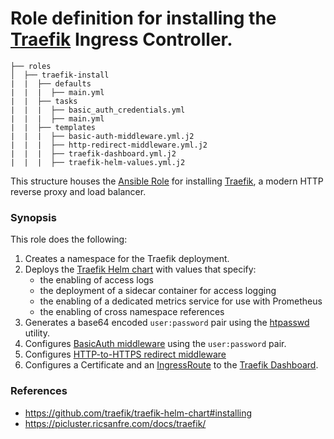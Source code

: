 # Role definition for installing the [Traefik](https://traefik.io/) Ingress Controller.

```
├── roles
│  ├── traefik-install
|  |  ├── defaults
|  |  |  ├── main.yml
|  |  ├── tasks 
|  |  |  ├── basic_auth_credentials.yml
|  |  |  ├── main.yml  
|  |  ├── templates
|  |  |  ├── basic-auth-middleware.yml.j2
|  |  |  ├── http-redirect-middleware.yml.j2
|  |  |  ├── traefik-dashboard.yml.j2
|  |  |  ├── traefik-helm-values.yml.j2
```

This structure houses the [Ansible Role](https://docs.ansible.com/ansible/latest/playbook_guide/playbooks_reuse_roles.html#roles) for installing [Traefik](https://github.com/traefik/traefik-helm-chart), a modern HTTP reverse proxy and load balancer.

### Synopsis

This role does the following:

1. Creates a namespace for the Traefik deployment.
2. Deploys the [Traefik Helm chart](https://github.com/traefik/traefik-helm-chart#installing) with values that specify:
   - the enabling of access logs
   - the deployment of a sidecar container for access logging
   - the enabling of a dedicated metrics service for use with Prometheus
   - the enabling of cross namespace references
3. Generates a base64 encoded `user:password` pair using the [htpasswd](https://httpd.apache.org/docs/2.4/programs/htpasswd.html) utility.
4. Configures [BasicAuth middleware](https://doc.traefik.io/traefik/middlewares/http/basicauth/) using the `user:password` pair.
6. Configures [HTTP-to-HTTPS redirect middleware](https://doc.traefik.io/traefik/middlewares/http/redirectscheme/)
7. Configures a Certificate and an [IngressRoute](https://doc.traefik.io/traefik/providers/kubernetes-crd/) to the [Traefik Dashboard](https://doc.traefik.io/traefik/operations/api/#configuration). 

### References

- https://github.com/traefik/traefik-helm-chart#installing
- https://picluster.ricsanfre.com/docs/traefik/